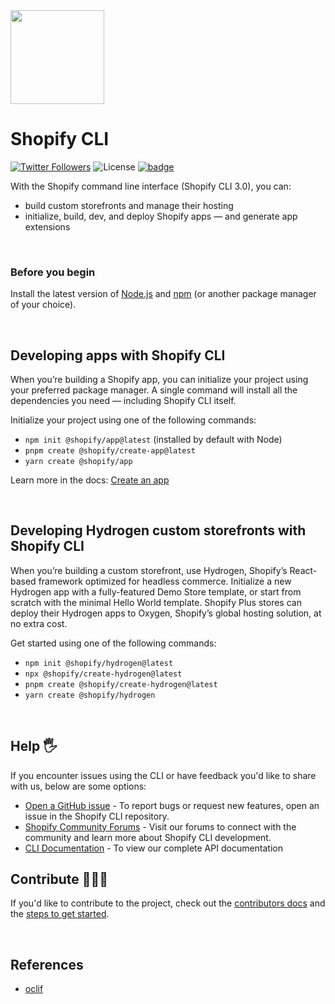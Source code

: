 <img src="https://github.com/Shopify/cli/blob/main/assets/logo.png?raw=true" width="150"/>

# Shopify CLI
<a href="http://twitter.com/ShopifyDevs"><img src="https://img.shields.io/twitter/follow/ShopifyDevs?style=flat-square" alt="Twitter Followers"></a>
<img src="https://img.shields.io/badge/License-MIT-green.svg" alt="License">
<a href="https://github.com/Shopify/cli/actions/workflows/shopify-cli.yml">![badge](https://github.com/Shopify/cli/actions/workflows/shopify-cli.yml/badge.svg)</a>

With the Shopify command line interface (Shopify CLI 3.0), you can:
- build custom storefronts and manage their hosting
- initialize, build, dev, and deploy Shopify apps — and generate app extensions

<p>&nbsp;</p>

### Before you begin ###

Install the latest version of  [Node.js](https://nodejs.org/en/download/) and [npm](https://docs.npmjs.com/getting-started) (or another package manager of your choice).

<p>&nbsp;</p>

## Developing apps with Shopify CLI

When you’re building a Shopify app, you can initialize your project using your preferred package manager. A single command will install all the dependencies you need — including Shopify CLI itself.

Initialize your project using one of the following commands:
- `npm init @shopify/app@latest` (installed by default with Node)
- `pnpm create @shopify/create-app@latest`
- `yarn create @shopify/app`

Learn more in the docs: [Create an app](https://shopify.dev/apps/getting-started/create)

<p>&nbsp;</p>

## Developing Hydrogen custom storefronts with Shopify CLI ##

When you’re building a custom storefront, use Hydrogen, Shopify’s React-based framework optimized for headless commerce. Initialize a new Hydrogen app with a fully-featured Demo Store template, or start from scratch with the minimal Hello World template. Shopify Plus stores can deploy their Hydrogen apps to Oxygen, Shopify’s global hosting solution, at no extra cost.

Get started using one of the following commands:
- `npm init @shopify/hydrogen@latest`
- `npx @shopify/create-hydrogen@latest`
- `pnpm create @shopify/create-hydrogen@latest`
- `yarn create @shopify/hydrogen`

<p>&nbsp;</p>

## Help 🖐

If you encounter issues using the CLI or have feedback you'd like to share with us, below are some options:

- [Open a GitHub issue](https://github.com/Shopify/cli/issues) - To report bugs or request new features, open an issue in the Shopify CLI repository.
- [Shopify Community Forums](https://community.shopify.com/) - Visit our forums to connect with the community and learn more about Shopify CLI development.
- [CLI Documentation](https://shopify.dev/apps/tools/cli) - To view our complete API documentation

## Contribute 👩🏽‍💻

If you'd like to contribute to the project, check out the [contributors docs](/docs) and the [steps to get started](/docs/get-started.md).

<p>&nbsp;</p>

## References

- [oclif](https://oclif.io/)
